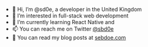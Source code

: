 - 👋 Hi, I’m @sd0e, a developer in the United Kingdom
- 👀 I’m interested in full-stack web development
- 🌱 I’m currently learning React Native and 
- 📫 You can reach me on Twitter [@sbd0e](https://twitter.com/sbd0e)
- 📕 You can read my blog posts at [sebdoe.com](https://sebdoe.com/)
